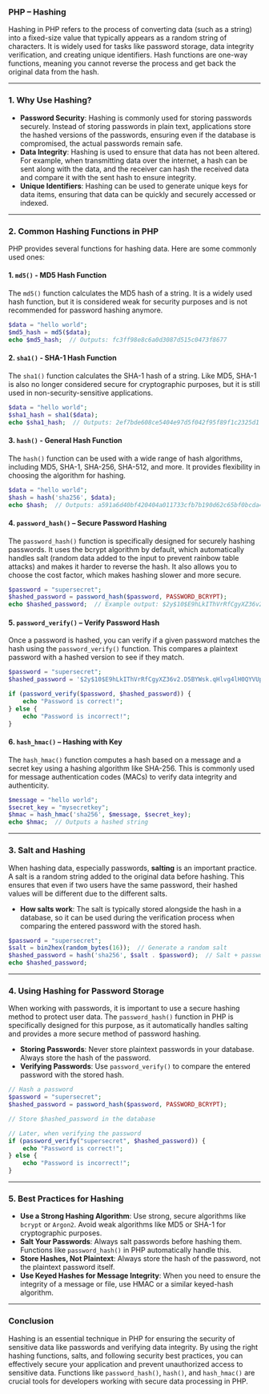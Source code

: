### PHP – Hashing

Hashing in PHP refers to the process of converting data (such as a string) into a fixed-size value that typically appears as a random string of characters. It is widely used for tasks like password storage, data integrity verification, and creating unique identifiers. Hash functions are one-way functions, meaning you cannot reverse the process and get back the original data from the hash.

---

### 1. **Why Use Hashing?**

- **Password Security**: Hashing is commonly used for storing passwords securely. Instead of storing passwords in plain text, applications store the hashed versions of the passwords, ensuring even if the database is compromised, the actual passwords remain safe.
- **Data Integrity**: Hashing is used to ensure that data has not been altered. For example, when transmitting data over the internet, a hash can be sent along with the data, and the receiver can hash the received data and compare it with the sent hash to ensure integrity.
- **Unique Identifiers**: Hashing can be used to generate unique keys for data items, ensuring that data can be quickly and securely accessed or indexed.

---

### 2. **Common Hashing Functions in PHP**

PHP provides several functions for hashing data. Here are some commonly used ones:

#### 1. **`md5()`** - MD5 Hash Function
The `md5()` function calculates the MD5 hash of a string. It is a widely used hash function, but it is considered weak for security purposes and is not recommended for password hashing anymore.

```php
$data = "hello world";
$md5_hash = md5($data);
echo $md5_hash;  // Outputs: fc3ff98e8c6a0d3087d515c0473f8677
```

#### 2. **`sha1()`** - SHA-1 Hash Function
The `sha1()` function calculates the SHA-1 hash of a string. Like MD5, SHA-1 is also no longer considered secure for cryptographic purposes, but it is still used in non-security-sensitive applications.

```php
$data = "hello world";
$sha1_hash = sha1($data);
echo $sha1_hash;  // Outputs: 2ef7bde608ce5404e97d5f042f95f89f1c2325d1
```

#### 3. **`hash()`** - General Hash Function
The `hash()` function can be used with a wide range of hash algorithms, including MD5, SHA-1, SHA-256, SHA-512, and more. It provides flexibility in choosing the algorithm for hashing.

```php
$data = "hello world";
$hash = hash('sha256', $data);
echo $hash;  // Outputs: a591a6d40bf420404a011733cfb7b190d62c65bf0bcda4d60d3f56c24540b9c0
```

#### 4. **`password_hash()`** – Secure Password Hashing
The `password_hash()` function is specifically designed for securely hashing passwords. It uses the bcrypt algorithm by default, which automatically handles salt (random data added to the input to prevent rainbow table attacks) and makes it harder to reverse the hash. It also allows you to choose the cost factor, which makes hashing slower and more secure.

```php
$password = "supersecret";
$hashed_password = password_hash($password, PASSWORD_BCRYPT);
echo $hashed_password;  // Example output: $2y$10$E9hLkIThVrRfCgyXZ36v2.D5BYWsk.qHlvg4lH0QYVUpmqkX5VQGW
```

#### 5. **`password_verify()`** – Verify Password Hash
Once a password is hashed, you can verify if a given password matches the hash using the `password_verify()` function. This compares a plaintext password with a hashed version to see if they match.

```php
$password = "supersecret";
$hashed_password = '$2y$10$E9hLkIThVrRfCgyXZ36v2.D5BYWsk.qHlvg4lH0QYVUpmqkX5VQGW'; // Example hash

if (password_verify($password, $hashed_password)) {
    echo "Password is correct!";
} else {
    echo "Password is incorrect!";
}
```

#### 6. **`hash_hmac()`** – Hashing with Key
The `hash_hmac()` function computes a hash based on a message and a secret key using a hashing algorithm like SHA-256. This is commonly used for message authentication codes (MACs) to verify data integrity and authenticity.

```php
$message = "hello world";
$secret_key = "mysecretkey";
$hmac = hash_hmac('sha256', $message, $secret_key);
echo $hmac;  // Outputs a hashed string
```

---

### 3. **Salt and Hashing**

When hashing data, especially passwords, **salting** is an important practice. A salt is a random string added to the original data before hashing. This ensures that even if two users have the same password, their hashed values will be different due to the different salts. 

- **How salts work**: The salt is typically stored alongside the hash in a database, so it can be used during the verification process when comparing the entered password with the stored hash.

```php
$password = "supersecret";
$salt = bin2hex(random_bytes(16));  // Generate a random salt
$hashed_password = hash('sha256', $salt . $password);  // Salt + password
echo $hashed_password;
```

---

### 4. **Using Hashing for Password Storage**

When working with passwords, it is important to use a secure hashing method to protect user data. The `password_hash()` function in PHP is specifically designed for this purpose, as it automatically handles salting and provides a more secure method of password hashing.

- **Storing Passwords**: Never store plaintext passwords in your database. Always store the hash of the password.
- **Verifying Passwords**: Use `password_verify()` to compare the entered password with the stored hash.

```php
// Hash a password
$password = "supersecret";
$hashed_password = password_hash($password, PASSWORD_BCRYPT);

// Store $hashed_password in the database

// Later, when verifying the password
if (password_verify("supersecret", $hashed_password)) {
    echo "Password is correct!";
} else {
    echo "Password is incorrect!";
}
```

---

### 5. **Best Practices for Hashing**

- **Use a Strong Hashing Algorithm**: Use strong, secure algorithms like `bcrypt` or `Argon2`. Avoid weak algorithms like MD5 or SHA-1 for cryptographic purposes.
- **Salt Your Passwords**: Always salt passwords before hashing them. Functions like `password_hash()` in PHP automatically handle this.
- **Store Hashes, Not Plaintext**: Always store the hash of the password, not the plaintext password itself.
- **Use Keyed Hashes for Message Integrity**: When you need to ensure the integrity of a message or file, use HMAC or a similar keyed-hash algorithm.

---

### Conclusion

Hashing is an essential technique in PHP for ensuring the security of sensitive data like passwords and verifying data integrity. By using the right hashing functions, salts, and following security best practices, you can effectively secure your application and prevent unauthorized access to sensitive data. Functions like `password_hash()`, `hash()`, and `hash_hmac()` are crucial tools for developers working with secure data processing in PHP.
